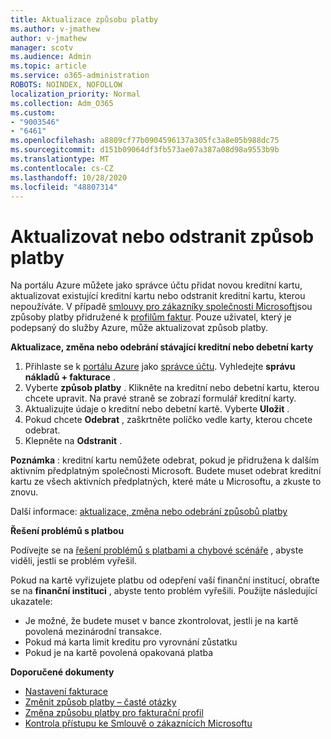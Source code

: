 ```yaml
---
title: Aktualizace způsobu platby
ms.author: v-jmathew
author: v-jmathew
manager: scotv
ms.audience: Admin
ms.topic: article
ms.service: o365-administration
ROBOTS: NOINDEX, NOFOLLOW
localization_priority: Normal
ms.collection: Adm_O365
ms.custom:
- "9003546"
- "6461"
ms.openlocfilehash: a8809cf77b0904596137a305fc3a8e05b988dc75
ms.sourcegitcommit: d151b09064df3fb573ae07a387a08d98a9553b9b
ms.translationtype: MT
ms.contentlocale: cs-CZ
ms.lasthandoff: 10/28/2020
ms.locfileid: "48807314"
---
```

# <a name="updatedelete-payment-method"></a>Aktualizovat nebo odstranit způsob platby

Na portálu Azure můžete jako správce účtu přidat novou kreditní kartu, aktualizovat existující kreditní kartu nebo odstranit kreditní kartu, kterou nepoužíváte. V případě [smlouvy pro zákazníky společnosti Microsoft](https://docs.microsoft.com/azure/billing/billing-how-to-change-credit-card?WT.mc_id=Portal-Microsoft_Azure_Support#check-access-to-a-microsoft-customer-agreement)jsou způsoby platby přidružené k [profilům faktur](https://docs.microsoft.com/azure/billing/billing-how-to-change-credit-card?WT.mc_id=Portal-Microsoft_Azure_Support#change-payment-method-for-a-billing-profile). Pouze uživatel, který je podepsaný do služby Azure, může aktualizovat způsob platby.

**Aktualizace, změna nebo odebrání stávající kreditní nebo debetní karty**

1.  Přihlaste se k [portálu Azure](https://portal.azure.com/) jako [správce účtu](https://docs.microsoft.com/azure/billing/billing-subscription-transfer?WT.mc_id=Portal-Microsoft_Azure_Support#whoisaa). Vyhledejte **správu nákladů + fakturace** .
2.  Vyberte **způsob platby** . Klikněte na kreditní nebo debetní kartu, kterou chcete upravit. Na pravé straně se zobrazí formulář kreditní karty.
3.  Aktualizujte údaje o kreditní nebo debetní kartě. Vyberte **Uložit** .
4.  Pokud chcete **Odebrat** , zaškrtněte políčko vedle karty, kterou chcete odebrat.
5.  Klepněte na **Odstranit** .

**Poznámka** : kreditní kartu nemůžete odebrat, pokud je přidružena k dalším aktivním předplatným společnosti Microsoft. Budete muset odebrat kreditní kartu ze všech aktivních předplatných, které máte u Microsoftu, a zkuste to znovu.

Další informace: [aktualizace, změna nebo odebrání způsobů platby](https://docs.microsoft.com/azure/billing/billing-how-to-change-credit-card?WT.mc_id=Portal-Microsoft_Azure_Support)

**Řešení problémů s platbou**

Podívejte se na [řešení problémů s platbami a chybové scénáře](https://support.microsoft.com/help/4505172/troubleshooting-payment-issues) , abyste viděli, jestli se problém vyřešil.

Pokud na kartě vyřizujete platbu od odepření vaší finanční institucí, obraťte se na **finanční instituci** , abyste tento problém vyřešili. Použijte následující ukazatele:

- Je možné, že budete muset v bance zkontrolovat, jestli je na kartě povolená mezinárodní transakce.
- Pokud má karta limit kreditu pro vyrovnání zůstatku
- Pokud je na kartě povolená opakovaná platba

**Doporučené dokumenty**

- [Nastavení fakturace](https://azure.microsoft.com/pricing/invoicing/)
- [Změnit způsob platby – časté otázky](https://docs.microsoft.com/azure/billing/billing-how-to-change-credit-card?WT.mc_id=Portal-Microsoft_Azure_Support#frequently-asked-questions)
- [Změna způsobu platby pro fakturační profil](https://docs.microsoft.com/azure/billing/billing-how-to-change-credit-card?WT.mc_id=Portal-Microsoft_Azure_Support#change-payment-method-for-a-billing-profile)
- [Kontrola přístupu ke Smlouvě o zákaznících Microsoftu](https://docs.microsoft.com/azure/billing/billing-how-to-change-credit-card?WT.mc_id=Portal-Microsoft_Azure_Support#check-access-to-a-microsoft-customer-agreement)
